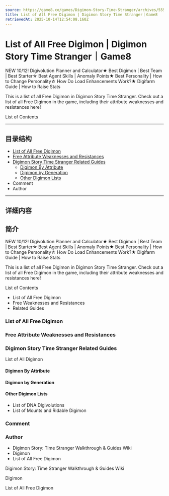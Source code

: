 ```yaml
---
source: https://game8.co/games/Digimon-Story-Time-Stranger/archives/555443
title: List of All Free Digimon | Digimon Story Time Stranger｜Game8
retrievedAt: 2025-10-14T12:54:08.160Z
---
```


# List of All Free Digimon | Digimon Story Time Stranger｜Game8

NEW 10/12! Digivolution Planner and Calculator★ Best Digimon | Best Team | Best Starter☆ Best Agent Skills | Anomaly Points★ Best Personality | How to Change Personality☆ How Do Load Enhancements Work?★ Digifarm Guide | How to Raise Stats

This is a list of all Free Digimon in Digimon Story Time Stranger. Check out a list of all Free Digimon in the game, including their attribute weaknesses and resistances here!

List of Contents

---

## 目录结构

  - [List of All Free Digimon](#hl_1)
  - [Free Attribute Weaknesses and Resistances](#hl_2)
  - [Digimon Story Time Stranger Related Guides](#hl_3)
    - [Digimon By Attribute](#hm_1)
    - [Digimon by Generation](#hm_2)
    - [Other Digimon Lists](#hm_3)
  - Comment
  - Author

---

## 详细内容

## 简介

NEW 10/12! Digivolution Planner and Calculator★ Best Digimon | Best Team | Best Starter☆ Best Agent Skills | Anomaly Points★ Best Personality | How to Change Personality☆ How Do Load Enhancements Work?★ Digifarm Guide | How to Raise Stats

This is a list of all Free Digimon in Digimon Story Time Stranger. Check out a list of all Free Digimon in the game, including their attribute weaknesses and resistances here!

List of Contents

- List of All Free Digimon
- Free Weaknesses and Resistances
- Related Guides

### List of All Free Digimon



### Free Attribute Weaknesses and Resistances



### Digimon Story Time Stranger Related Guides

List of All Digimon

#### Digimon By Attribute



#### Digimon by Generation



#### Other Digimon Lists

- List of DNA Digivolutions
- List of Mounts and Ridable Digimon

### Comment



### Author

- Digimon Story: Time Stranger Walkthrough & Guides Wiki
- Digimon
- List of All Free Digimon

Digimon Story: Time Stranger Walkthrough & Guides Wiki

Digimon

List of All Free Digimon
